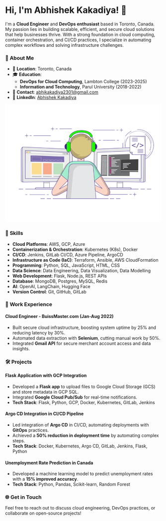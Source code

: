 # Hi, I'm Abhishek Kakadiya! 👋

I'm a **Cloud Engineer** and **DevOps enthusiast** based in Toronto, Canada. My passion lies in building scalable, efficient, and secure cloud solutions that help businesses thrive. With a strong foundation in cloud computing, container orchestration, and CI/CD practices, I specialize in automating complex workflows and solving infrastructure challenges.

### 🌟 **About Me**
- 📍 **Location**: Toronto, Canada
- 🎓 **Education**: 
  - **DevOps for Cloud Computing**, Lambton College (2023-2025)
  - **Information and Technology**, Parul University (2018-2022)
- 📧 **Contact**: [abhikakadiya2301@gmail.com](mailto:abhikakadiya2301@gmail.com)
- 💼 **LinkedIn**: [Abhishek Kakadiya](https://www.linkedin.com/in/abhishek-kakadiya-2243971a5/)

![Coding GIF](https://raw.githubusercontent.com/devSouvik/devSouvik/master/gif3.gif)
### 🚀 **Skills**
- **Cloud Platforms**: AWS, GCP, Azure
- **Containerization & Orchestration**: Kubernetes (K8s), Docker
- **CI/CD**: Jenkins, GitLab CI/CD, Azure Pipeline, ArgoCD
- **Infrastructure as Code (IaC)**: Terraform, Ansible, AWS CloudFormation
- **Programming**: Python, SQL, JavaScript, HTML, CSS
- **Data Science**: Data Engineering, Data Visualization, Data Modelling
- **Web Development**: Flask, Node.js, REST APIs
- **Database**: MongoDB, Postgres, MySQL, Redis
- **AI**: OpenAI, LangChain, Hugging Face
- **Version Control**: Git, GitHub, GitLab

### 💼 **Work Experience**
#### **Cloud Engineer** - BuissMaster.com (Jan-Aug 2022)
- Built secure cloud infrastructure, boosting system uptime by 25% and reducing latency by 30%.
- Automated data extraction with **Selenium**, cutting manual work by 50%.
- Integrated **Gmail API** for secure merchant account access and data insights.

### 🛠 **Projects**
#### **Flask Application with GCP Integration**
- Developed a **Flask app** to upload files to Google Cloud Storage (GCS) and store metadata in GCP SQL.
- Integrated **Google Cloud Pub/Sub** for real-time notifications.
- **Tech Stack**: Flask, Python, GCP, Docker, Kubernetes, GitLab, Jenkins

#### **Argo CD Integration in CI/CD Pipeline**
- Led integration of **Argo CD** in CI/CD, automating deployments with **GitOps** practices.
- Achieved a **50% reduction in deployment time** by automating complex steps.
- **Tech Stack**: Docker, Kubernetes, Argo CD, GitLab, Jenkins, Flask, Python

#### **Unemployment Rate Prediction in Canada**
- Developed a machine learning model to predict unemployment rates with a **15% improved accuracy**.
- **Tech Stack**: Python, Pandas, Scikit-learn, Random Forest

### 🌐 **Get in Touch**
Feel free to reach out to discuss cloud engineering, DevOps practices, or collaborate on open-source projects!


